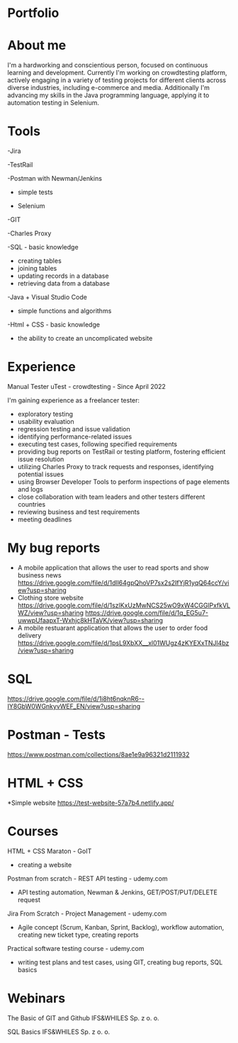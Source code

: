 # Portfolio
# About me
I'm a hardworking and conscientious person, focused on continuous learning and development. Currently I'm working on crowdtesting platform, actively engaging in a variety of testing projects for different clients across diverse industries, including e-commerce and media. 
Additionally I'm advancing my skills in the Java programming language, applying it to automation testing in Selenium. 


# Tools
-Jira

-TestRail

-Postman with Newman/Jenkins
- simple tests

- Selenium

-GIT 

-Charles Proxy

-SQL - basic knowledge
- creating tables
- joining tables
- updating records in a database
- retrieving data from a database

-Java + Visual Studio Code
- simple functions and algorithms

-Html + CSS - basic knowledge
- the ability to create an uncomplicated website



# Experience
Manual Tester
uTest - crowdtesting - Since April 2022

I'm gaining experience as a freelancer tester:
- exploratory testing
- usability evaluation
- regression testing and issue validation
- identifying performance-related issues
- executing test cases, following specified requirements
- providing bug reports on TestRail or testing platform, fostering efficient issue resolution
- utilizing Charles Proxy to track requests and responses, identifying potential issues
- using Browser Developer Tools to perform inspections of page elements and logs
- close collaboration with team leaders and other testers different countries
- reviewing business and test requirements
- meeting deadlines
  
# My bug reports
* A mobile application that allows the user to read sports and show business news
https://drive.google.com/file/d/1dll64gpQhoVP7sx2s2IfYjR1yqQ64ccY/view?usp=sharing
* Clothing store website
https://drive.google.com/file/d/1szlKxUzMwNCS25wO9xW4CGGlPxfkVLWZ/view?usp=sharing
https://drive.google.com/file/d/1q_EG5u7-uwwpUfaapxT-Wxhjc8kHTaVK/view?usp=sharing
* A mobile restuarant application that allows the user to order food delivery
https://drive.google.com/file/d/1psL9XbXX__xl01WUgz4zKYEXxTNJl4bz/view?usp=sharing
# SQL
https://drive.google.com/file/d/1i8ht6nqknR6--IY8GbW0WGnkyvWEF_EN/view?usp=sharing
# Postman - Tests
https://www.postman.com/collections/8ae1e9a96321d2111932
# HTML + CSS
*Simple website
https://test-website-57a7b4.netlify.app/

# Courses
HTML + CSS Maraton - GoIT
- creating a website

Postman from scratch - REST API testing - udemy.com 
- API testing automation, Newman & Jenkins, GET/POST/PUT/DELETE request

Jira From Scratch - Project Management - udemy.com
- Agile concept (Scrum, Kanban, Sprint, Backlog), workflow automation, creating new
ticket type, creating reports

Practical software testing course - udemy.com 
- writing test plans and test cases, using GIT, creating bug reports, SQL basics

# Webinars
The Basic of GIT and Github
IFS&WHILES Sp. z o. o. 

SQL Basics
IFS&WHILES Sp. z o. o.

